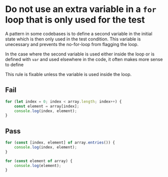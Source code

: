 # Do not use an extra variable in a `for` loop that is only used for the test

A pattern in some codebases is to define a second variable in the initial state which is then only used in the test condition. This variable is unecessary and prevents the no-for-loop from flagging the loop.

In the case where the second variable is used either inside the loop or is defined with `var` and used elsewhere in the code, it often makes more sense to define 

This rule is fixable unless the variable is used inside the loop.


## Fail

```js
for (let index = 0; index < array.length; index++) {
	const element = array[index];
	console.log(index, element);
}
```


## Pass

```js
for (const [index, element] of array.entries()) {
	console.log(index, element);
}

for (const element of array) {
	console.log(element);
}
```
